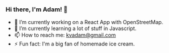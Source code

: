 ### Hi there, I'm Adam! 👋


- 🔭 I’m currently working on a React App with OpenStreetMap.
- 🌱 I’m currently learning a lot of stuff in Javascript.
- 📫 How to reach me: kvadam@gmail.com
- ⚡ Fun fact: I'm a big fan of homemade ice cream.
